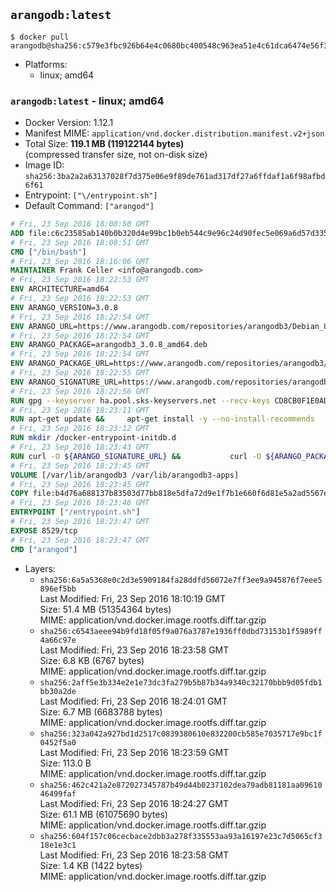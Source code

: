 ## `arangodb:latest`

```console
$ docker pull arangodb@sha256:c579e3fbc926b64e4c0680bc400548c963ea51e4c61dca6474e56f3832811e58
```

-	Platforms:
	-	linux; amd64

### `arangodb:latest` - linux; amd64

-	Docker Version: 1.12.1
-	Manifest MIME: `application/vnd.docker.distribution.manifest.v2+json`
-	Total Size: **119.1 MB (119122144 bytes)**  
	(compressed transfer size, not on-disk size)
-	Image ID: `sha256:3ba2a2a63137028f7d375e06e9f89de761ad317df27a6ffdaf1a6f98afbd6f61`
-	Entrypoint: `["\/entrypoint.sh"]`
-	Default Command: `["arangod"]`

```dockerfile
# Fri, 23 Sep 2016 18:08:50 GMT
ADD file:c6c23585ab140b0b320d4e99bc1b0eb544c9e96c24d90fec5e069a6d57d335ca in / 
# Fri, 23 Sep 2016 18:08:51 GMT
CMD ["/bin/bash"]
# Fri, 23 Sep 2016 18:16:06 GMT
MAINTAINER Frank Celler <info@arangodb.com>
# Fri, 23 Sep 2016 18:22:53 GMT
ENV ARCHITECTURE=amd64
# Fri, 23 Sep 2016 18:22:53 GMT
ENV ARANGO_VERSION=3.0.8
# Fri, 23 Sep 2016 18:22:54 GMT
ENV ARANGO_URL=https://www.arangodb.com/repositories/arangodb3/Debian_8.0
# Fri, 23 Sep 2016 18:22:54 GMT
ENV ARANGO_PACKAGE=arangodb3_3.0.8_amd64.deb
# Fri, 23 Sep 2016 18:22:54 GMT
ENV ARANGO_PACKAGE_URL=https://www.arangodb.com/repositories/arangodb3/Debian_8.0/amd64/arangodb3_3.0.8_amd64.deb
# Fri, 23 Sep 2016 18:22:55 GMT
ENV ARANGO_SIGNATURE_URL=https://www.arangodb.com/repositories/arangodb3/Debian_8.0/amd64/arangodb3_3.0.8_amd64.deb.asc
# Fri, 23 Sep 2016 18:22:56 GMT
RUN gpg --keyserver ha.pool.sks-keyservers.net --recv-keys CD8CB0F1E0AD5B52E93F41E7EA93F5E56E751E9B
# Fri, 23 Sep 2016 18:23:11 GMT
RUN apt-get update &&     apt-get install -y --no-install-recommends         libjemalloc1 	libsnappy1         ca-certificates         pwgen         curl     &&     rm -rf /var/lib/apt/lists/*
# Fri, 23 Sep 2016 18:23:12 GMT
RUN mkdir /docker-entrypoint-initdb.d
# Fri, 23 Sep 2016 18:23:43 GMT
RUN curl -O ${ARANGO_SIGNATURE_URL} &&           curl -O ${ARANGO_PACKAGE_URL} &&             gpg --verify ${ARANGO_PACKAGE}.asc &&     (echo arangodb3 arangodb3/password password test | debconf-set-selections) &&     (echo arangodb3 arangodb3/password_again password test | debconf-set-selections) &&     DEBIAN_FRONTEND="noninteractive" dpkg -i ${ARANGO_PACKAGE} &&     rm -rf /var/lib/arangodb3/* &&     sed -ri         -e 's!127\.0\.0\.1!0.0.0.0!g'         -e 's!^(file\s*=).*!\1 -!'         -e 's!^#\s*uid\s*=.*!uid = arangodb!'         -e 's!^#\s*gid\s*=.*!gid = arangodb!'         /etc/arangodb3/arangod.conf     &&     DEBIAN_FRONTEND="noninteractive" apt-get purge -y --auto-remove ca-certificates &&     rm -f ${ARANGO_PACKAGE}*
# Fri, 23 Sep 2016 18:23:45 GMT
VOLUME [/var/lib/arangodb3 /var/lib/arangodb3-apps]
# Fri, 23 Sep 2016 18:23:45 GMT
COPY file:b4d76a688137b83503d77bb818e5dfa72d9e1f7b1e660f6d81e5a2ad5567e562 in /entrypoint.sh 
# Fri, 23 Sep 2016 18:23:46 GMT
ENTRYPOINT ["/entrypoint.sh"]
# Fri, 23 Sep 2016 18:23:47 GMT
EXPOSE 8529/tcp
# Fri, 23 Sep 2016 18:23:47 GMT
CMD ["arangod"]
```

-	Layers:
	-	`sha256:6a5a5368e0c2d3e5909184fa28ddfd56072e7ff3ee9a945876f7eee5896ef5bb`  
		Last Modified: Fri, 23 Sep 2016 18:10:19 GMT  
		Size: 51.4 MB (51354364 bytes)  
		MIME: application/vnd.docker.image.rootfs.diff.tar.gzip
	-	`sha256:c6543aeee94b9fd18f05f9a076a3787e1936ff0dbd73153b1f5989ff4a66c97e`  
		Last Modified: Fri, 23 Sep 2016 18:23:58 GMT  
		Size: 6.8 KB (6767 bytes)  
		MIME: application/vnd.docker.image.rootfs.diff.tar.gzip
	-	`sha256:2aff5e3b334e2e1e73dc3fa279b5b87b34a9340c32170bbb9d05fdb1bb30a2de`  
		Last Modified: Fri, 23 Sep 2016 18:24:01 GMT  
		Size: 6.7 MB (6683788 bytes)  
		MIME: application/vnd.docker.image.rootfs.diff.tar.gzip
	-	`sha256:323a042a927bd1d2517c0839380610e832200cb585e7035717e9bc1f0452f5a0`  
		Last Modified: Fri, 23 Sep 2016 18:23:59 GMT  
		Size: 113.0 B  
		MIME: application/vnd.docker.image.rootfs.diff.tar.gzip
	-	`sha256:462c421a2e872027345787b49d44b0237102dea79adb81181aa0961046499faf`  
		Last Modified: Fri, 23 Sep 2016 18:24:27 GMT  
		Size: 61.1 MB (61075690 bytes)  
		MIME: application/vnd.docker.image.rootfs.diff.tar.gzip
	-	`sha256:604f157c06cecbace2dbb3a278f335553aa93a16197e23c7d5065cf318e1e3c1`  
		Last Modified: Fri, 23 Sep 2016 18:23:58 GMT  
		Size: 1.4 KB (1422 bytes)  
		MIME: application/vnd.docker.image.rootfs.diff.tar.gzip
